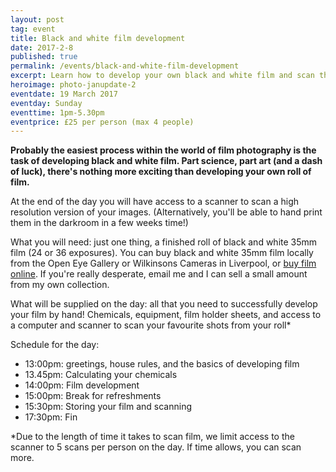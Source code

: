 ```yaml
---
layout: post
tag: event
title: Black and white film development
date: 2017-2-8
published: true
permalink: /events/black-and-white-film-development
excerpt: Learn how to develop your own black and white film and scan the results for printing.
heroimage: photo-janupdate-2
eventdate: 19 March 2017
eventday: Sunday
eventtime: 1pm-5.30pm
eventprice: £25 per person (max 4 people)
---
```


**Probably the easiest process within the world of film photography is the task of developing black and white film. Part science, part art (and a dash of luck), there's nothing more exciting than developing your own roll of film.**

At the end of the day you will have access to a scanner to scan a high resolution version of your images. (Alternatively, you'll be able to hand print them in the darkroom in a few weeks time!)

What you will need: just one thing, a finished roll of black and white 35mm film (24 or 36 exposures). You can buy black and white 35mm film locally from the Open Eye Gallery or Wilkinsons Cameras in Liverpool, or [buy film online](/posts/where-to-buy-film-uk.html). If you're really desperate, email me and I can sell a small amount from my own collection.

What will be supplied on the day: all that you need to successfully develop your film by hand! Chemicals, equipment, film holder sheets, and access to a computer and scanner to scan your favourite shots from your roll*

Schedule for the day:

* 13:00pm: greetings, house rules, and the basics of developing film
* 13.45pm: Calculating your chemicals
* 14:00pm: Film development
* 15:00pm: Break for refreshments
* 15:30pm: Storing your film and scanning
* 17:30pm: Fin

*Due to the length of time it takes to scan film, we limit access to the scanner to 5 scans per person on the day. If time allows, you can scan more.
